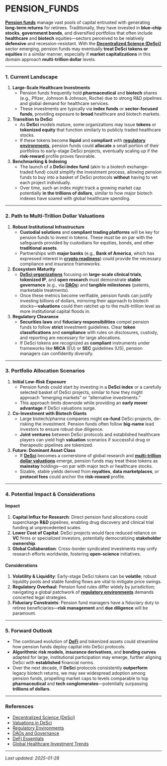 # PENSION\_FUNDS

[**Pension funds**](PENSION_FUNDS.md) manage vast pools of capital entrusted with generating **long-term returns** for retirees. Traditionally, they have invested in **blue-chip stocks**, **government bonds**, and diversified portfolios that often include **healthcare** and **biotech** equities—sectors perceived to be relatively **defensive** and recession-resistant. With the [**Decentralized Science (DeSci)**](DESCI.md) sector emerging, pension funds may eventually **treat DeSci tokens or equities** in a similar manner, especially if **market capitalizations** in this domain approach **multi-trillion dollar** levels.

***

### 1. Current Landscape

1. **Large-Scale Healthcare Investments**
   * Pension funds frequently hold **pharmaceutical** and **biotech** shares (e.g., Pfizer, Johnson & Johnson, Roche) due to strong R\&D pipelines and global demand for healthcare services.
   * These investments are typically via **index funds** or **sector-focused funds**, providing exposure to **broad** healthcare and biotech markets.
2. **Transition to DeSci**
   * As **DeSci** models mature, some organizations may issue **tokens** or **tokenized equity** that function similarly to publicly traded healthcare stocks.
   * If these tokens become **liquid** and **compliant** with [**regulatory environments**](REGULATORY_ENVIRONMENTS.md), pension funds could **allocate** a small portion of their portfolios to early-stage DeSci projects, eventually scaling up if the **risk-reward** profile proves favorable.
3. **Benchmarking & Indexing**
   * The launch of a **DeSci index fund** (akin to a biotech exchange-traded fund) could simplify the investment process, allowing pension funds to buy into a basket of DeSci protocols **without** having to vet each project individually.
   * Over time, such an index might track a growing market cap potentially **in the trillions of dollars**, similar to how major biotech indexes have soared with global healthcare spending.

***

### 2. Path to Multi-Trillion Dollar Valuations

1. **Robust Institutional Infrastructure**
   * **Custodial solutions** and **compliant trading platforms** will be key for pension funds to invest in tokens. These must be on par with the safeguards provided by custodians for equities, bonds, and other **traditional assets**.
   * Partnerships with **major banks** (e.g., **Bank of America**, which has expressed interest in [**crypto readiness**](VALUATIONS.md)) could provide the necessary compliance and insurance frameworks.
2. **Ecosystem Maturity**
   * [**DeSci organizations**](../../../literary_products/joes_notes/misc/crispr.md) focusing on **large-scale clinical trials**, **tokenized IP**, and **open research** must demonstrate **stable governance** (e.g., via [**DAOs**](DAOS.md)) and **tangible milestones** (patents, marketable treatments).
   * Once these metrics become verifiable, pension funds can justify investing billions of dollars, mirroring their approach to biotech stocks—**valuations** could then ratchet up to the multi-trillion level as more institutional capital floods in.
3. **Regulatory Clearance**
   * **Securities laws** and **fiduciary responsibilities** compel pension funds to follow **strict** investment guidelines. Clear **token classifications** and **compliance** with rules on disclosures, custody, and reporting are necessary for large allocations.
   * If DeSci tokens are recognized as **compliant** instruments under frameworks like **MiCA** (EU) or **SEC** guidelines (US), pension managers can confidently diversify.

***

### 3. Portfolio Allocation Scenarios

1. **Initial Low-Risk Exposure**
   * Pension funds could start by investing in a **DeSci index** or a carefully selected basket of DeSci projects, similar to how they might approach “emerging markets” or “alternative investments.”
   * This approach limits downside while providing an **early mover advantage** if DeSci valuations surge.
2. **Co-Investment with Biotech Giants**
   * Large biotech/pharma companies might **co-fund** DeSci projects, de-risking the investment. Pension funds often follow **big-name** lead investors to ensure robust due diligence.
   * **Joint ventures** between DeSci protocols and established healthcare players can yield high **valuation** scenarios if successful drug or therapeutic pipelines are tokenized.
3. **Future: Dominant Asset Class**
   * If [**DeSci**](DESCI.md) becomes a cornerstone of global research and [**multi-trillion dollar valuations**](VALUATIONS.md) emerge, pension funds may treat these tokens as **mainstay** holdings—on par with major tech or healthcare stocks.
   * Sizable, stable yields derived from **royalties**, **data marketplaces**, or **protocol fees** could anchor the **risk-reward** profile.

***

### 4. Potential Impact & Considerations

#### Impact

1. **Capital Influx for Research**: Direct pension fund allocations could supercharge **R\&D** pipelines, enabling drug discovery and clinical trial funding at unprecedented scales.
2. **Lower Cost of Capital**: DeSci projects would face reduced reliance on **VC** firms or specialized investors, potentially democratizing **stakeholder ownership**.
3. **Global Collaboration**: Cross-border syndicated investments may unify research efforts worldwide, fostering **open-science** initiatives.

#### Considerations

1. **Volatility & Liquidity**: Early-stage DeSci tokens can be **volatile**; robust liquidity pools and stable funding flows are vital to mitigate price swings.
2. **Regulatory Overhaul**: Pension fund rules differ widely by jurisdiction; navigating a global patchwork of [**regulatory environments**](REGULATORY_ENVIRONMENTS.md) demands concerted legal strategies.
3. **Fiduciary Constraints**: Pension fund managers have a fiduciary duty to retiree beneficiaries—**risk management** and **due diligence** will be paramount.

***

### 5. Forward Outlook

* The continued evolution of [**DeFi**](../CRYPTO/DEFI.md) and tokenized assets could streamline how pension funds deploy capital into DeSci protocols.
* **Algorithmic risk models**, **insurance derivatives**, and **bonding curves** adapted for large, institutional participation may emerge, further aligning DeSci with **established** financial norms.
* Over the next decade, if **DeSci** protocols consistently **outperform** legacy biotech returns, we may see widespread adoption among pension funds, propelling market caps to levels comparable to top **pharmaceutical** and **tech conglomerates**—potentially surpassing **trillions of dollars**.

***

### References

* [Decentralized Science (DeSci)](DESCI.md)
* [Valuations in DeSci](VALUATIONS.md)
* [Regulatory Environments](REGULATORY_ENVIRONMENTS.md)
* [DAOs and Governance](DAOS.md)
* [DeFi Essentials](../CRYPTO/DEFI.md)
* [Global Healthcare Investment Trends](https://en.wikipedia.org/wiki/Healthcare_industry#Investment_and_employment)

***

_Last updated: 2025-01-28_
